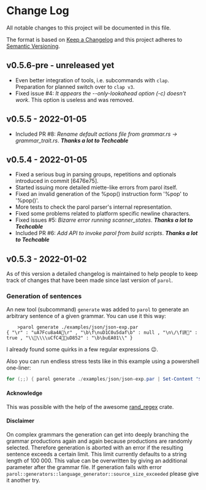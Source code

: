 # Change Log

All notable changes to this project will be documented in this file.

The format is based on [Keep a Changelog](http://keepachangelog.com/)
and this project adheres to [Semantic Versioning](http://semver.org/).

## v0.5.6-pre - unreleased yet

* Even better integration of tools, i.e. subcommands with `clap`. Preparation for planned switch over to `clap v3`.
* Fixed issue #4: *It appears the --only-lookahead option (-c) doesn't work*. This option is useless and was removed.

## v0.5.5 - 2022-01-05

* Included PR #8: *Rename default actions file from grammar.rs -> grammar_trait.rs*. ***Thanks a lot to Techcable***

## v0.5.4 - 2022-01-05

* Fixed a serious bug in parsing groups, repetitions and optionals introduced in commit [6476e75].
* Started issuing more detailed miette-like errors from parol itself.
* Fixed an invalid generation of the %pop() instruction form '%pop' to '%pop()'.
* More tests to check the parol parser's internal representation.
* Fixed some problems related to platform specific newline characters.
* Fixed issues #5: *Bizarre error running scanner_states*. ***Thanks a lot to Techcable***
* Included PR #6: *Add API to invoke parol from build scripts*. ***Thanks a lot to Techcable***

## v0.5.3 - 2022-01-02

As of this version a detailed changelog is maintained to help people to keep track of changes that have been made since last version of `parol`.

### Generation of sentences

An new tool (subcommand) `generate` was added to `parol` to generate an arbitrary sentence of a given grammar.
You can use it this way:

```shell
    >parol generate ./examples/json/json-exp.par
{ "\r" : "uA7Fcu8a4A񚥚\r" , "\b\f\nuD1C0u5daf\b" : null , "\n\/\f𘃈򘱵" : true , "\\󸽿\\\\uCfC4𚍑𞱁uD852" : "\b\buEA01\\" } 
```

I already found some quirks in a few regular expressions 😉.

Also you can run endless stress tests like in this example using a powershell one-liner:

```powershell
for (;;) { parol generate ./examples/json/json-exp.par | Set-Content "$env:Temp/x.json"; json_parser "$env:Temp/x.json"; if (-not $?) { break } }
```

#### Acknowledge

This was possible with the help of the awesome [rand_regex](https://github.com/kennytm/rand_regex.git) crate.

#### Disclaimer

On complex grammars the generation can get into deeply branching the grammar productions again and again because productions are randomly selected. Therefore generation is aborted with an error if the resulting sentence exceeds a certain limit. This limit currently defaults to a string length of 100 000. This value can be overwritten by giving an additional parameter after the grammar file.
If generation fails with error `parol::generators::language_generator::source_size_exceeded` please give it another try.
